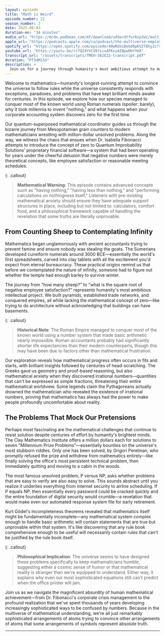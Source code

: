 ```yaml
---
layout: episode
title: "Math is Weird"
episode_number: 22
season_number: 2
date: 2025-06-03
duration-en: "34 minutes"
audio_url: "https://mcdn.podbean.com/mf/download/uddardtfur6sp2wc/multiverse-employee-handbook-s02e22-math-is-weird.mp3"
apple_url: "https://podcasts.apple.com/ca/podcast/the-multiverse-employee-handbook/id1764134739?i=1000710978733"
spotify_url: "https://open.spotify.com/episode/40wRdxLBeGd8pKV2T6hy2z?si=PeSmvJBeS8OB7401RuHBkw"
youtube_url: "https://youtu.be/rr7Q24YVCV8?si=AFKxyAIBpwHbYYmX"
transcript_url: "/assets/transcripts/TMEH-S02E22-transcript.pdf"
duration: "PT34M15S"
description: >
  Join us for a journey through humanity's most ambitious attempt to make the universe make sense through strategic symbol arrangement. From civilizations that built pyramids without zero to unsolved problems that mock our mathematical pretensions, discover why numbers are simultaneously our greatest achievement and most persistent source of existential confusion.
---
```


Welcome to mathematics—humanity's longest-running attempt to convince the universe to follow rules while the universe consistently responds with exceptions, paradoxes, and problems that have kept brilliant minds awake for centuries. In this episode, we explore how our species managed to conquer most of the known world using Roman numerals (spoiler: barely), why it took millennia to invent "nothing," and what happens when your corporate accounting system discovers zero for the first time.

Our quantum-superposed mathematical coordinator guides us through the bizarre journey from Mesopotamian grain counters to modern mathematicians wrestling with million-dollar unsolved problems. Along the way, we witness the chaos that ensues when Dr. Isabella Fibonacci attempts to introduce the concept of zero to Quantum Improbability Solutions' proprietary financial software—a system that had been operating for years under the cheerful delusion that negative numbers were merely theoretical concepts, like employee satisfaction or reasonable meeting schedules.

{: .callout}
> **Mathematical Warning**: This episode contains advanced concepts such as "having nothing," "having less than nothing," and "performing calculations on nothingness itself." Listeners with pre-existing mathematical anxiety should ensure they have adequate support structures in place, including but not limited to: calculators, comfort food, and a philosophical framework capable of handling the revelation that some truths are literally unprovable.

## From Counting Sheep to Contemplating Infinity

Mathematics began unglamoriously with ancient accountants trying to prevent famine and ensure nobody was stealing the goats. The Sumerians developed cuneiform numerals around 3000 BCE—essentially the world's first spreadsheets, carved into clay tablets with all the excitement you'd expect from eternal bureaucracy. These practical origins remind us that before we contemplated the nature of infinity, someone had to figure out whether the temple had enough barley to survive winter.

The journey from "how many sheep?" to "what is the square root of negative employee satisfaction?" represents humanity's most ambitious intellectual project. We built pyramids, established trade networks, and conquered empires, all while lacking the mathematical concept of zero—like trying to do architecture without acknowledging that buildings can have basements.

{: .callout}
> **Historical Note**: The Roman Empire managed to conquer most of the known world using a number system that made basic arithmetic nearly impossible. Roman accountants probably had significantly shorter life expectancies than their modern counterparts, though this may have been due to factors other than mathematical frustration.

Our exploration reveals how mathematical progress often occurs in fits and starts, with brilliant insights followed by centuries of head-scratching. The Greeks gave us geometry and proof-based reasoning, but also mathematical anxiety when they discovered irrational numbers—quantities that can't be expressed as simple fractions, threatening their entire mathematical worldview. Some legends claim the Pythagoreans actually drowned the mathematician who revealed the existence of irrational numbers, proving that mathematics has always had the power to make people profoundly uncomfortable about reality.

## The Problems That Mock Our Pretensions

Perhaps most fascinating are the mathematical challenges that continue to resist solution despite centuries of effort by humanity's brightest minds. The Clay Mathematics Institute offers a million dollars each for solutions to seven "Millennium Prize Problems"—essentially bounties on the universe's most stubborn riddles. Only one has been solved, by Grigori Perelman, who promptly refused the prize and withdrew from mathematics entirely—like finally solving the office's most persistent technical problem, then immediately quitting and moving to a cabin in the woods.

The most famous unsolved problem, P versus NP, asks whether problems that are easy to verify are also easy to solve. This sounds abstract until you realize it underlies everything from internet security to airline scheduling. If P equals NP, then essentially every password could be cracked quickly and the entire foundation of digital security would crumble—a revelation that would make even our automated response system file for early retirement.

Kurt Gödel's incompleteness theorems revealed that mathematics itself might be fundamentally incomplete—any mathematical system complex enough to handle basic arithmetic will contain statements that are true but unprovable within that system. It's like discovering that any rule book comprehensive enough to be useful will necessarily contain rules that can't be justified by the rule book itself.

{: .callout}
> **Philosophical Implication**: The universe seems to have designed these problems specifically to keep mathematicians humble, suggesting either a cosmic sense of humor or that mathematical reality is stranger than we're equipped to understand. Either way, it explains why even our most sophisticated equations still can't predict when the office printer will jam.

Join us as we navigate the magnificent absurdity of human mathematical achievement—from Dr. Fibonacci's corporate crisis management to the profound realization that we've spent thousands of years developing increasingly sophisticated ways to be confused by numbers. Because in the multiverse of mathematical understanding, we're all just remarkably sophisticated arrangements of atoms trying to convince other arrangements of atoms that some arrangements of symbols represent absolute truth.

---

